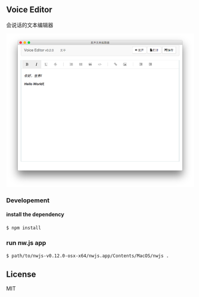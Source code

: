 Voice Editor
------------

会说话的文本编辑器

![Voice Editor](artwork/screenshot1.png)


### Developement

#### install the dependency
```shell
$ npm install
```

### run nw.js app

```
$ path/to/nwjs-v0.12.0-osx-x64/nwjs.app/Contents/MacOS/nwjs .
```

License
-------

MIT